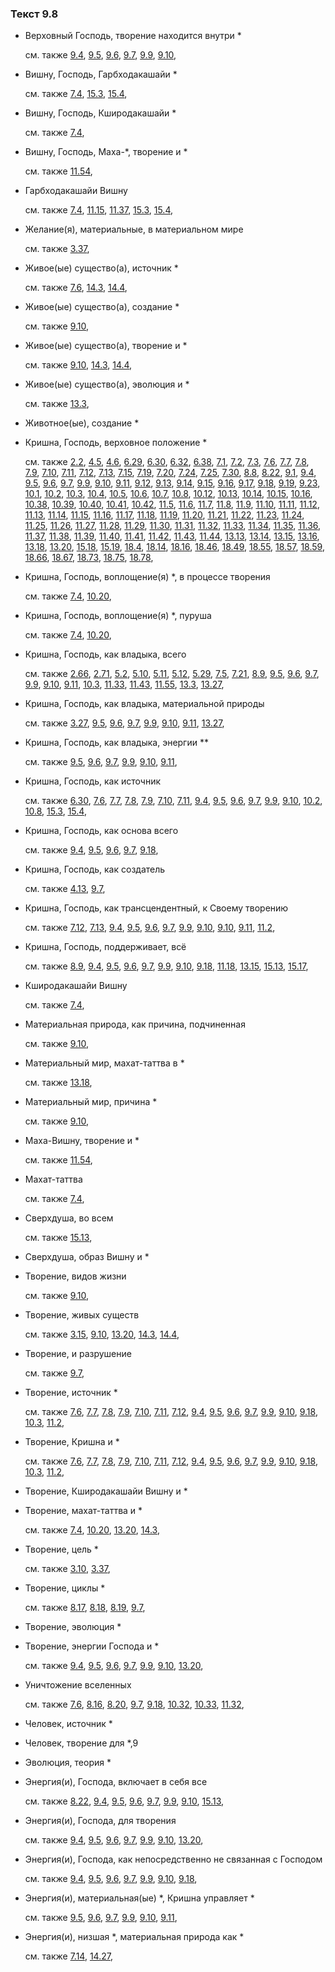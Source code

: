 ### Текст 9.8
	
- Верховный Господь, творение находится внутри \*

	см. также  [9.4](../09/0904.md),  [9.5](../09/0905.md),  [9.6](../09/0906.md),  [9.7](../09/0907.md),  [9.9](../09/0909.md),  [9.10](../09/0910.md), 
	
- Вишну, Господь, Гарбходакашайи \*

	см. также  [7.4](../07/0704.md),  [15.3](../15/1503.md),  [15.4](../15/1504.md), 
	
- Вишну, Господь, Кширодакашайи \*

	см. также  [7.4](../07/0704.md), 
	
- Вишну, Господь, Маха-\*, творение и \*

	см. также  [11.54](../11/1154.md), 
	
- Гарбходакашайи Вишну

	см. также  [7.4](../07/0704.md),  [11.15](../11/1115.md),  [11.37](../11/1137.md),  [15.3](../15/1503.md),  [15.4](../15/1504.md), 
	
- Желание(я), материальные, в материальном мире

	см. также  [3.37](../03/0337.md), 
	
- Живое(ые) существо(а), источник \*

	см. также  [7.6](../07/0706.md),  [14.3](../14/1403.md),  [14.4](../14/1404.md), 
	
- Живое(ые) существо(а), создание \*

	см. также  [9.10](../09/0910.md), 
	
- Живое(ые) существо(а), творение и \*

	см. также  [9.10](../09/0910.md),  [14.3](../14/1403.md),  [14.4](../14/1404.md), 
	
- Живое(ые) существо(а), эволюция и \*

	см. также  [13.3](../13/1303.md), 
	
- Животное(ые), создание \*

	
- Кришна, Господь, верховное положение \*

	см. также  [2.2](../02/0202.md),  [4.5](../04/0405.md),  [4.6](../04/0406.md),  [6.29](../06/0629.md),  [6.30](../06/0630.md),  [6.32](../06/0632.md),  [6.38](../06/0638.md),  [7.1](../07/0701.md),  [7.2](../07/0702.md),  [7.3](../07/0703.md),  [7.6](../07/0706.md),  [7.7](../07/0707.md),  [7.8](../07/0708.md),  [7.9](../07/0709.md),  [7.10](../07/0710.md),  [7.11](../07/0711.md),  [7.12](../07/0712.md),  [7.13](../07/0713.md),  [7.15](../07/0715.md),  [7.19](../07/0719.md),  [7.20](../07/0720.md),  [7.24](../07/0724.md),  [7.25](../07/0725.md),  [7.30](../07/0730.md),  [8.8](../08/0808.md),  [8.22](../08/0822.md),  [9.1](../09/0901.md),  [9.4](../09/0904.md),  [9.5](../09/0905.md),  [9.6](../09/0906.md),  [9.7](../09/0907.md),  [9.9](../09/0909.md),  [9.10](../09/0910.md),  [9.11](../09/0911.md),  [9.12](../09/0912.md),  [9.13](../09/0913.md),  [9.14](../09/0914.md),  [9.15](../09/0915.md),  [9.16](../09/0916.md),  [9.17](../09/0917.md),  [9.18](../09/0918.md),  [9.19](../09/0919.md),  [9.23](../09/0923.md),  [10.1](../10/1001.md),  [10.2](../10/1002.md),  [10.3](../10/1003.md),  [10.4](../10/1004.md),  [10.5](../10/1005.md),  [10.6](../10/1006.md),  [10.7](../10/1007.md),  [10.8](../10/1008.md),  [10.12](../10/1012.md),  [10.13](../10/1013.md),  [10.14](../10/1014.md),  [10.15](../10/1015.md),  [10.16](../10/1016.md),  [10.38](../10/1038.md),  [10.39](../10/1039.md),  [10.40](../10/1040.md),  [10.41](../10/1041.md),  [10.42](../10/1042.md),  [11.5](../11/1105.md),  [11.6](../11/1106.md),  [11.7](../11/1107.md),  [11.8](../11/1108.md),  [11.9](../11/1109.md),  [11.10](../11/1110.md),  [11.11](../11/1111.md),  [11.12](../11/1112.md),  [11.13](../11/1113.md),  [11.14](../11/1114.md),  [11.15](../11/1115.md),  [11.16](../11/1116.md),  [11.17](../11/1117.md),  [11.18](../11/1118.md),  [11.19](../11/1119.md),  [11.20](../11/1120.md),  [11.21](../11/1121.md),  [11.22](../11/1122.md),  [11.23](../11/1123.md),  [11.24](../11/1124.md),  [11.25](../11/1125.md),  [11.26](../11/1126.md),  [11.27](../11/1127.md),  [11.28](../11/1128.md),  [11.29](../11/1129.md),  [11.30](../11/1130.md),  [11.31](../11/1131.md),  [11.32](../11/1132.md),  [11.33](../11/1133.md),  [11.34](../11/1134.md),  [11.35](../11/1135.md),  [11.36](../11/1136.md),  [11.37](../11/1137.md),  [11.38](../11/1138.md),  [11.39](../11/1139.md),  [11.40](../11/1140.md),  [11.41](../11/1141.md),  [11.42](../11/1142.md),  [11.43](../11/1143.md),  [11.44](../11/1144.md),  [13.13](../13/1313.md),  [13.14](../13/1314.md),  [13.15](../13/1315.md),  [13.16](../13/1316.md),  [13.18](../13/1318.md),  [13.20](../13/1320.md),  [15.18](../15/1518.md),  [15.19](../15/1519.md),  [18.4](../18/1804.md),  [18.14](../18/1814.md),  [18.16](../18/1816.md),  [18.46](../18/1846.md),  [18.49](../18/1849.md),  [18.55](../18/1855.md),  [18.57](../18/1857.md),  [18.59](../18/1859.md),  [18.66](../18/1866.md),  [18.67](../18/1867.md),  [18.73](../18/1873.md),  [18.75](../18/1875.md),  [18.78](../18/1878.md), 
	
- Кришна, Господь, воплощение(я) \*, в процессе творения

	см. также  [7.4](../07/0704.md),  [10.20](../10/1020.md), 
	
- Кришна, Господь, воплощение(я) \*, пуруша

	см. также  [7.4](../07/0704.md),  [10.20](../10/1020.md), 
	
- Кришна, Господь, как владыка, всего

	см. также  [2.66](../02/0266.md),  [2.71](../02/0271.md),  [5.2](../05/0502.md),  [5.10](../05/0510.md),  [5.11](../05/0511.md),  [5.12](../05/0512.md),  [5.29](../05/0529.md),  [7.5](../07/0705.md),  [7.21](../07/0721.md),  [8.9](../08/0809.md),  [9.5](../09/0905.md),  [9.6](../09/0906.md),  [9.7](../09/0907.md),  [9.9](../09/0909.md),  [9.10](../09/0910.md),  [9.11](../09/0911.md),  [10.3](../10/1003.md),  [11.33](../11/1133.md),  [11.43](../11/1143.md),  [11.55](../11/1155.md),  [13.3](../13/1303.md),  [13.27](../13/1327.md), 
	
- Кришна, Господь, как владыка, материальной природы

	см. также  [3.27](../03/0327.md),  [9.5](../09/0905.md),  [9.6](../09/0906.md),  [9.7](../09/0907.md),  [9.9](../09/0909.md),  [9.10](../09/0910.md),  [9.11](../09/0911.md),  [13.27](../13/1327.md), 
	
- Кришна, Господь, как владыка, энергии \*\*

	см. также  [9.5](../09/0905.md),  [9.6](../09/0906.md),  [9.7](../09/0907.md),  [9.9](../09/0909.md),  [9.10](../09/0910.md),  [9.11](../09/0911.md), 
	
- Кришна, Господь, как источник

	см. также  [6.30](../06/0630.md),  [7.6](../07/0706.md),  [7.7](../07/0707.md),  [7.8](../07/0708.md),  [7.9](../07/0709.md),  [7.10](../07/0710.md),  [7.11](../07/0711.md),  [9.4](../09/0904.md),  [9.5](../09/0905.md),  [9.6](../09/0906.md),  [9.7](../09/0907.md),  [9.9](../09/0909.md),  [9.10](../09/0910.md),  [10.2](../10/1002.md),  [10.8](../10/1008.md),  [15.3](../15/1503.md),  [15.4](../15/1504.md), 
	
- Кришна, Господь, как основа всего

	см. также  [9.4](../09/0904.md),  [9.5](../09/0905.md),  [9.6](../09/0906.md),  [9.7](../09/0907.md),  [9.18](../09/0918.md), 
	
- Кришна, Господь, как создатель

	см. также  [4.13](../04/0413.md),  [9.7](../09/0907.md), 
	
- Кришна, Господь, как трансцендентный, к Своему творению

	см. также  [7.12](../07/0712.md),  [7.13](../07/0713.md),  [9.4](../09/0904.md),  [9.5](../09/0905.md),  [9.6](../09/0906.md),  [9.7](../09/0907.md),  [9.9](../09/0909.md),  [9.10](../09/0910.md),  [9.10](../09/0910.md),  [9.11](../09/0911.md),  [11.2](../11/1102.md), 
	
- Кришна, Господь, поддерживает, всё

	см. также  [8.9](../08/0809.md),  [9.4](../09/0904.md),  [9.5](../09/0905.md),  [9.6](../09/0906.md),  [9.7](../09/0907.md),  [9.9](../09/0909.md),  [9.10](../09/0910.md),  [9.18](../09/0918.md),  [11.18](../11/1118.md),  [13.15](../13/1315.md),  [15.13](../15/1513.md),  [15.17](../15/1517.md), 
	
- Кширодакашайи Вишну

	см. также  [7.4](../07/0704.md), 
	
- Материальная природа, как причина, подчиненная

	см. также  [9.10](../09/0910.md), 
	
- Материальный мир, махат-таттва в \*

	см. также  [13.18](../13/1318.md), 
	
- Материальный мир, причина \*

	см. также  [9.10](../09/0910.md), 
	
- Маха-Вишну, творение и \*

	см. также  [11.54](../11/1154.md), 
	
- Махат-таттва

	см. также  [7.4](../07/0704.md), 
	
- Сверхдуша, во всем

	см. также  [15.13](../15/1513.md), 
	
- Сверхдуша, образ Вишну и \*

	
- Творение, видов жизни

	см. также  [9.10](../09/0910.md), 
	
- Творение, живых существ

	см. также  [3.15](../03/0315.md),  [9.10](../09/0910.md),  [13.20](../13/1320.md),  [14.3](../14/1403.md),  [14.4](../14/1404.md), 
	
- Творение, и разрушение

	см. также  [9.7](../09/0907.md), 
	
- Творение, источник \*

	см. также  [7.6](../07/0706.md),  [7.7](../07/0707.md),  [7.8](../07/0708.md),  [7.9](../07/0709.md),  [7.10](../07/0710.md),  [7.11](../07/0711.md),  [7.12](../07/0712.md),  [9.4](../09/0904.md),  [9.5](../09/0905.md),  [9.6](../09/0906.md),  [9.7](../09/0907.md),  [9.9](../09/0909.md),  [9.10](../09/0910.md),  [9.18](../09/0918.md),  [10.3](../10/1003.md),  [11.2](../11/1102.md), 
	
- Творение, Кришна и \*

	см. также  [7.6](../07/0706.md),  [7.7](../07/0707.md),  [7.8](../07/0708.md),  [7.9](../07/0709.md),  [7.10](../07/0710.md),  [7.11](../07/0711.md),  [7.12](../07/0712.md),  [9.4](../09/0904.md),  [9.5](../09/0905.md),  [9.6](../09/0906.md),  [9.7](../09/0907.md),  [9.9](../09/0909.md),  [9.10](../09/0910.md),  [9.18](../09/0918.md),  [10.3](../10/1003.md),  [11.2](../11/1102.md), 
	
- Творение, Кширодакашайи Вишну и \*

	
- Творение, махат-таттва и \*

	см. также  [7.4](../07/0704.md),  [10.20](../10/1020.md),  [13.20](../13/1320.md),  [14.3](../14/1403.md), 
	
- Творение, цель \*

	см. также  [3.10](../03/0310.md),  [3.37](../03/0337.md), 
	
- Творение, циклы \*

	см. также  [8.17](../08/0817.md),  [8.18](../08/0818.md),  [8.19](../08/0819.md),  [9.7](../09/0907.md), 
	
- Творение, эволюция \*

	
- Творение, энергии Господа и \*

	см. также  [9.4](../09/0904.md),  [9.5](../09/0905.md),  [9.6](../09/0906.md),  [9.7](../09/0907.md),  [9.9](../09/0909.md),  [9.10](../09/0910.md),  [13.20](../13/1320.md), 
	
- Уничтожение вселенных

	см. также  [7.6](../07/0706.md),  [8.16](../08/0816.md),  [8.20](../08/0820.md),  [9.7](../09/0907.md),  [9.18](../09/0918.md),  [10.32](../10/1032.md),  [10.33](../10/1033.md),  [11.32](../11/1132.md), 
	
- Человек, источник \*

	
- Человек, творение для \*,9

	
- Эволюция, теория \*

	
- Энергия(и), Господа, включает в себя все

	см. также  [8.22](../08/0822.md),  [9.4](../09/0904.md),  [9.5](../09/0905.md),  [9.6](../09/0906.md),  [9.7](../09/0907.md),  [9.9](../09/0909.md),  [9.10](../09/0910.md),  [15.13](../15/1513.md), 
	
- Энергия(и), Господа, для творения

	см. также  [9.4](../09/0904.md),  [9.5](../09/0905.md),  [9.6](../09/0906.md),  [9.7](../09/0907.md),  [9.9](../09/0909.md),  [9.10](../09/0910.md),  [13.20](../13/1320.md), 
	
- Энергия(и), Господа, как непосредственно не связанная с Господом

	см. также  [9.4](../09/0904.md),  [9.5](../09/0905.md),  [9.6](../09/0906.md),  [9.7](../09/0907.md),  [9.9](../09/0909.md),  [9.10](../09/0910.md),  [9.18](../09/0918.md), 
	
- Энергия(и), материальная(ые) \*, Кришна управляет \*

	см. также  [9.5](../09/0905.md),  [9.6](../09/0906.md),  [9.7](../09/0907.md),  [9.9](../09/0909.md),  [9.10](../09/0910.md),  [9.11](../09/0911.md), 
	
- Энергия(и), низшая \*, материальная природа как \*

	см. также  [7.14](../07/0714.md),  [14.27](../14/1427.md), 
